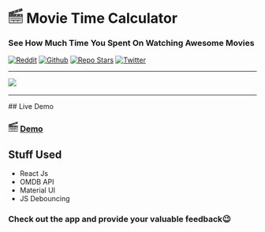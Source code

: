 # <img src='./public/favicon.png' width='30px'> Movie Time Calculator

### See How Much Time You Spent On Watching Awesome Movies

[![Reddit](https://img.shields.io/reddit/user-karma/combined/theshubhagrwl?style=social)](www.reddit.com/theshubhagrwl)
[![Github](https://img.shields.io/github/followers/theshubhagrwl?style=social)](www.github.com/theshubhagrwl)
[![Repo Stars](https://img.shields.io/github/stars/theshubhagrwl/MyMovieTime?label=Stars)](www.github.com/theshubhagrwl/movie-time)
[![Twitter](https://img.shields.io/twitter/follow/theshubhagrwl?label=Follow)](www.twitter.com/theshubhagrwl)

<hr>
<img src='./demo/mymovietime.gif'> 
<hr>
## Live Demo

### <img src='./public/favicon.png' width='20px'> [Demo](https://mymovietime.netlify.app/)

## Stuff Used

- React Js
- OMDB API
- Material UI
- JS Debouncing

### Check out the app and provide your valuable feedback😉
